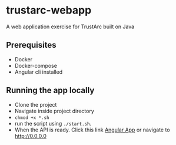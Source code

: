 # trustarc-webapp
A web application exercise for TrustArc built on Java

## Prerequisites
* Docker
* Docker-compose
* Angular cli installed

## Running the app locally
- Clone the project
- Navigate inside project directory
- `chmod +x *.sh`
- run the script using `./start.sh`.
- When the API is ready. Click this link [Angular App](http://0.0.0.0) or navigate to http://0.0.0.0
